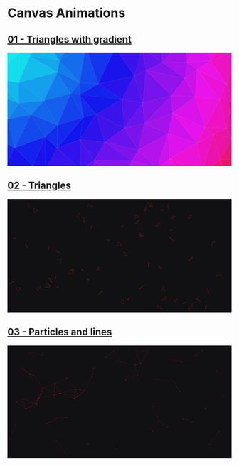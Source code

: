 # Canvas Animations

## [01 - Triangles with gradient](./01/)

![Triangles](./.preview/01.jpg)

## [02 - Triangles](./02/)

![Triangles](./.preview/02.jpg)

## [03 - Particles and lines](./03/)

![Triangles](./.preview/03.jpg)

